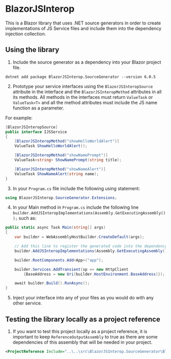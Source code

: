 # BlazorJSInterop
This is a Blazor library that uses .NET source generators in order to create implementations of JS Service files and include them into the dependency injection collection.

## Using the library
1. Include the source generator as a dependency into your Blazor project file.

```text
dotnet add package BlazorJSInterop.SourceGenerator --version 6.0.5
```

2. Prototype your service interfaces using the ```BlazorJSInteropSource``` attribute in the interface and the ```BlazorJSInteropMethod``` attributes in all its methods.
All methods in the interfaces must return ```ValueTask``` or ```ValueTask<T>``` and all the method attributes must include the JS name function as a parameter.

For example:
```c#
[BlazorJSInteropSource]
public interface IJSService
{
    [BlazorJSInteropMethod("showHelloWorldAlert")]
    ValueTask ShowHelloWorldAlert();

    [BlazorJSInteropMethod("showNamePrompt")]
    ValueTask<string> ShowNamePrompt(string title);

    [BlazorJSInteropMethod("showNameAlert")]
    ValueTask ShowNameAlert(string name);
}
```

3. In your ```Program.cs``` file include the following using statement:
```c#
using BlazorJSInterop.SourceGenerator.Extensions;
```

4. In your Main method in ```Program.cs``` include the following line ```builder.AddJSInteropImplementations(Assembly.GetExecutingAssembly());``` such as:
```c#
public static async Task Main(string[] args)
{
    var builder = WebAssemblyHostBuilder.CreateDefault(args);

    // Add this line to register the generated code into the dependency injection collection.
    builder.AddJSInteropImplementations(Assembly.GetExecutingAssembly());

    builder.RootComponents.Add<App>("app");

    builder.Services.AddTransient(sp => new HttpClient
        {BaseAddress = new Uri(builder.HostEnvironment.BaseAddress)});

    await builder.Build().RunAsync();
}
```

5. Inject your interface into any of your files as you would do with any other service.

## Testing the library locally as a project reference
1. If you want to test this project locally as a project reference, it is important to keep ```ReferenceOutputAssembly``` to true as there are some dependencies of this assembly that will be needed in your project.
```xml
<ProjectReference Include="..\..\src\BlazorJSInterop.SourceGenerator\BlazorJSInterop.SourceGenerator.csproj" OutputItemType="Analyzer" ReferenceOutputAssembly="true" />
```
